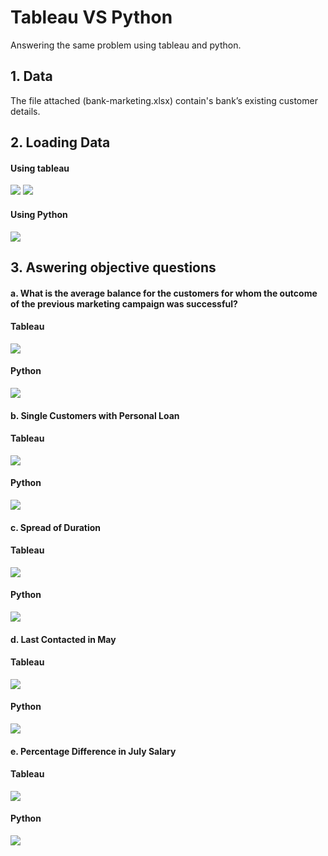 
# Tableau VS Python

Answering the same problem using tableau and python.


## 1. Data
The file attached (bank-marketing.xlsx) contain's bank’s existing customer details.

## 2. Loading Data

#### Using tableau
![](images/Capture1.PNG)
![](images/Capture11.PNG)
#### Using Python
![](images/Capture.PNG)
## 3. Aswering objective questions 

#### a. What is the average balance for the customers for whom the outcome of the previous marketing campaign was successful?

#### Tableau
![](images/at.PNG)
####  Python
![](images/ap.PNG)
#### b. Single Customers with Personal Loan

#### Tableau
![](images/bt.PNG)
####  Python
![](images/bp.PNG)
#### c. Spread of Duration

#### Tableau
![](images/ct.PNG)
####  Python
![](images/cp.PNG)
#### d. Last Contacted in May

#### Tableau
![](images/dt.PNG)
####  Python
![](images/dp.PNG)
#### e. Percentage Difference in July Salary 

#### Tableau
![](images/dt.PNG)
####  Python
![](images/dp.PNG)
